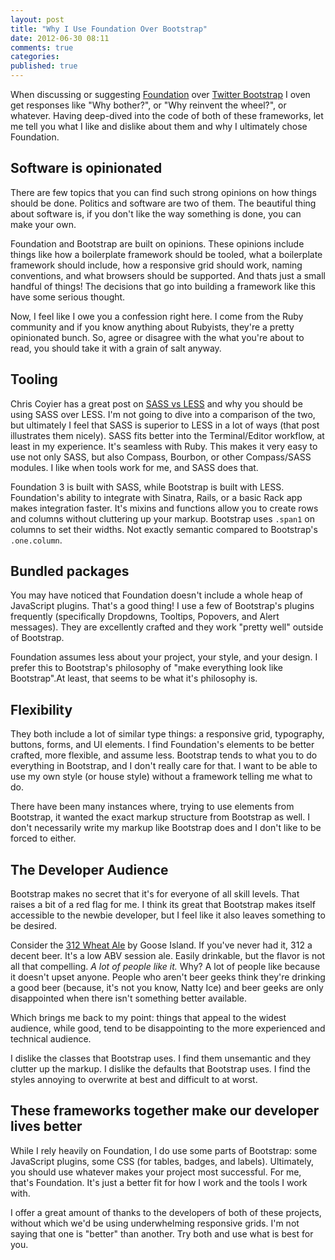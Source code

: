 ```yaml
---
layout: post
title: "Why I Use Foundation Over Bootstrap"
date: 2012-06-30 08:11
comments: true
categories: 
published: true
---
```


When discussing or suggesting [Foundation](http://foundation.zurb.com/) over [Twitter Bootstrap](http://twitter.github.com/bootstrap) I oven get responses like "Why bother?", or "Why reinvent the wheel?", or whatever. Having deep-dived into the code of both of these frameworks, let me tell you what I like and dislike about them and why I ultimately chose Foundation.

<!-- more -->

## Software is opinionated

There are few topics that you can find such strong opinions on how things should be done. Politics and software are two of them. The beautiful thing about software is, if you don't like the way something is done, you can make your own.

Foundation and Bootstrap are built on opinions. These opinions include things like how a boilerplate framework should be tooled, what a boilerplate framework should include, how a responsive grid should work, naming conventions, and what browsers should be supported. And thats just a small handful of things! The decisions that go into building a framework like this have some serious thought.

Now, I feel like I owe you a confession right here. I come from the Ruby community and if you know anything about Rubyists, they're a pretty opinionated bunch. So, agree or disagree with the what you're about to read, you should take it with a grain of salt anyway.

## Tooling

Chris Coyier has a great post on [SASS vs LESS](http://css-tricks.com/sass-vs-less/) and why you should be using SASS over LESS. I'm not going to dive into a comparison of the two, but ultimately I feel that SASS is superior to LESS in a lot of ways (that post illustrates them nicely). SASS fits better into the Terminal/Editor workflow, at least in my experience. It's seamless with Ruby. This makes it very easy to use not only SASS, but also Compass, Bourbon, or other Compass/SASS modules. I like when tools work for me, and SASS does that.

Foundation 3 is built with SASS, while Bootstrap is built with LESS. Foundation's ability to integrate with Sinatra, Rails, or a basic Rack app makes integration faster. It's mixins and functions allow you to create rows and columns without cluttering up your markup. Bootstrap uses `.span1` on columns to set their widths. Not exactly semantic compared to Bootstrap's `.one.column`.

## Bundled packages

You may have noticed that Foundation doesn't include a whole heap of JavaScript plugins. That's a good thing! I use a few of Bootstrap's plugins frequently (specifically Dropdowns, Tooltips, Popovers, and Alert messages). They are excellently crafted and they work "pretty well" outside of Bootstrap. 

Foundation assumes less about your project, your style, and your design. I prefer this to Bootstrap's philosophy of "make everything look like Bootstrap".At least, that seems to be what it's philosophy is.

## Flexibility

They both include a lot of similar type things: a responsive grid, typography, buttons, forms, and UI elements. I find Foundation's elements to be better crafted, more flexible, and assume less. Bootstrap tends to what you to do everything in Bootstrap, and I don't really care for that. I want to be able to use my own style (or house style) without a framework telling me what to do.

There have been many instances where, trying to use elements from Bootstrap, it wanted the exact markup structure from Bootstrap as well. I don't necessarily write my markup like Bootstrap does and I don't like to be forced to either.

## The Developer Audience

Bootstrap makes no secret that it's for everyone of all skill levels. That raises a bit of a red flag for me. I think its great that Bootstrap makes itself accessible to the newbie developer, but I feel like it also leaves something to be desired. 

Consider the [312 Wheat Ale](http://beeradvocate.com/beer/profile/1549/17141) by Goose Island. If you've never had it, 312 a decent beer. It's a low ABV session ale. Easily drinkable, but the flavor is not all that compelling. *A lot of people like it.* Why? A lot of people like because it doesn't upset anyone. People who aren't beer geeks think they're drinking a good beer (because, it's not you know, Natty Ice) and beer geeks are only disappointed when there isn't something better available.

Which brings me back to my point: things that appeal to the widest audience, while good, tend to be disappointing to the more experienced and technical audience.

I dislike the classes that Bootstrap uses. I find them unsemantic and they clutter up the markup. I dislike the defaults that Bootstrap uses. I find the styles annoying to overwrite at best and difficult to at worst.

## These frameworks together make our developer lives better

While I rely heavily on Foundation, I do use some parts of Bootstrap: some JavaScript plugins, some CSS (for tables, badges, and labels). Ultimately, you should use whatever makes your project most successful. For me, that's Foundation. It's just a better fit for how I work and the tools I work with. 

I offer a great amount of thanks to the developers of both of these projects, without which we'd be using underwhelming responsive grids. I'm not saying that one is "better" than another. Try both and use what is best for you.